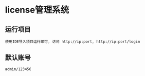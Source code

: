 # license管理系统

## 运行项目
    使用IDE导入项目运行即可, 访问 http://ip:port, http://ip:port/login
## 默认账号
    admin/123456






